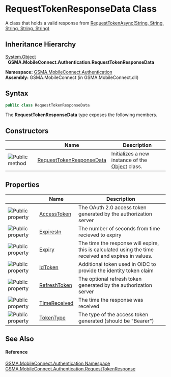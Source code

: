 RequestTokenResponseData Class
==============================
A class that holds a valid response from [RequestTokenAsync(String, String, String, String, String)][1]


Inheritance Hierarchy
---------------------
[System.Object][2]  
  **GSMA.MobileConnect.Authentication.RequestTokenResponseData**  

**Namespace:** [GSMA.MobileConnect.Authentication][3]  
**Assembly:** GSMA.MobileConnect (in GSMA.MobileConnect.dll)

Syntax
------

```csharp
public class RequestTokenResponseData
```

The **RequestTokenResponseData** type exposes the following members.


Constructors
------------

                 | Name                          | Description                                          
---------------- | ----------------------------- | ---------------------------------------------------- 
![Public method] | [RequestTokenResponseData][4] | Initializes a new instance of the [Object][2] class. 


Properties
----------

                   | Name               | Description                                                                                          
------------------ | ------------------ | ---------------------------------------------------------------------------------------------------- 
![Public property] | [AccessToken][5]   | The OAuth 2.0 access token generated by the authorization server                                     
![Public property] | [ExpiresIn][6]     | The number of seconds from time recieved to expiry                                                   
![Public property] | [Expiry][7]        | The time the response will expire, this is calculated using the time received and expires in values. 
![Public property] | [IdToken][8]       | Additional token used in OIDC to provide the identity token claim                                    
![Public property] | [RefreshToken][9]  | The optional refresh token generated by the authorization server                                     
![Public property] | [TimeReceived][10] | The time the response was received                                                                   
![Public property] | [TokenType][11]    | The type of the access token generated (should be "Bearer")                                          


See Also
--------

#### Reference
[GSMA.MobileConnect.Authentication Namespace][3]  
[GSMA.MobileConnect.Authentication.RequestTokenResponse][12]  

[1]: ../IAuthenticationService/RequestTokenAsync.md
[2]: http://msdn.microsoft.com/en-us/library/e5kfa45b
[3]: ../README.md
[4]: _ctor.md
[5]: AccessToken.md
[6]: ExpiresIn.md
[7]: Expiry.md
[8]: IdToken.md
[9]: RefreshToken.md
[10]: TimeReceived.md
[11]: TokenType.md
[12]: ../RequestTokenResponse/README.md
[13]: ../../_icons/Help.png
[Public method]: ../../_icons/pubmethod.gif "Public method"
[Public property]: ../../_icons/pubproperty.gif "Public property"